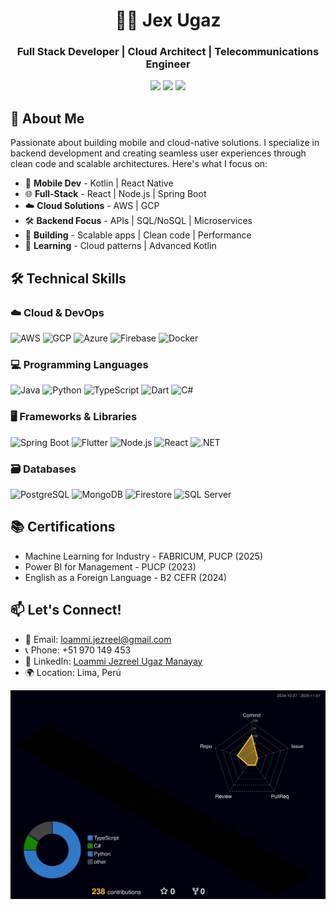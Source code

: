 <h1 align="center">🧑‍💻 Jex Ugaz</h1>
<h3 align="center">Full Stack Developer | Cloud Architect | Telecommunications Engineer</h3>

<p align="center">
  <a href="https://www.linkedin.com/in/lugazmlink/"><img src="https://img.shields.io/badge/LinkedIn-0077B5?style=for-the-badge&logo=linkedin&logoColor=white"/></a>
  <a href="mailto:loammi.jezreel@gmail.com"><img src="https://img.shields.io/badge/Gmail-D14836?style=for-the-badge&logo=gmail&logoColor=white"/></a>
  <a href="https://wa.me/51970149453"><img src="https://img.shields.io/badge/WhatsApp-25D366?style=for-the-badge&logo=whatsapp&logoColor=white"/></a>
</p>

## 🚀 About Me

Passionate about building mobile and cloud-native solutions. I specialize in backend development and creating seamless user experiences through clean code and scalable architectures. Here's what I focus on:

- 📱 **Mobile Dev** - Kotlin | React Native  
- 🌐 **Full-Stack** - React | Node.js | Spring Boot  
- ☁️ **Cloud Solutions** - AWS | GCP  
- 🛠️ **Backend Focus** - APIs | SQL/NoSQL | Microservices  
- 🚀 **Building** - Scalable apps | Clean code | Performance  
- 🌱 **Learning** - Cloud patterns | Advanced Kotlin  

## 🛠️ Technical Skills

### ☁️ Cloud & DevOps
![AWS](https://img.shields.io/badge/AWS-232F3E?style=for-the-badge&logo=amazon-aws&logoColor=white)
![GCP](https://img.shields.io/badge/Google_Cloud-4285F4?style=for-the-badge&logo=google-cloud&logoColor=white)
![Azure](https://img.shields.io/badge/Microsoft_Azure-0089D6?style=for-the-badge&logo=microsoft-azure&logoColor=white)
![Firebase](https://img.shields.io/badge/Firebase-FFCA28?style=for-the-badge&logo=firebase&logoColor=black)
![Docker](https://img.shields.io/badge/Docker-2496ED?style=for-the-badge&logo=docker&logoColor=white)

### 💻 Programming Languages
![Java](https://img.shields.io/badge/Java-ED8B00?style=for-the-badge&logo=openjdk&logoColor=white)
![Python](https://img.shields.io/badge/Python-3776AB?style=for-the-badge&logo=python&logoColor=white)
![TypeScript](https://img.shields.io/badge/TypeScript-3178C6?style=for-the-badge&logo=typescript&logoColor=white)
![Dart](https://img.shields.io/badge/Dart-0175C2?style=for-the-badge&logo=dart&logoColor=white)
![C#](https://img.shields.io/badge/C%23-239120?style=for-the-badge&logo=c-sharp&logoColor=white)

### 🖥️ Frameworks & Libraries
![Spring Boot](https://img.shields.io/badge/Spring_Boot-6DB33F?style=for-the-badge&logo=spring&logoColor=white)
![Flutter](https://img.shields.io/badge/Flutter-02569B?style=for-the-badge&logo=flutter&logoColor=white)
![Node.js](https://img.shields.io/badge/Node.js-339933?style=for-the-badge&logo=nodedotjs&logoColor=white)
![React](https://img.shields.io/badge/React-61DAFB?style=for-the-badge&logo=react&logoColor=black)
![.NET](https://img.shields.io/badge/.NET-512BD4?style=for-the-badge&logo=dotnet&logoColor=white)

### 🗃️ Databases
![PostgreSQL](https://img.shields.io/badge/PostgreSQL-4169E1?style=for-the-badge&logo=postgresql&logoColor=white)
![MongoDB](https://img.shields.io/badge/MongoDB-47A248?style=for-the-badge&logo=mongodb&logoColor=white)
![Firestore](https://img.shields.io/badge/Firestore-FFCA28?style=for-the-badge&logo=firebase&logoColor=black)
![SQL Server](https://img.shields.io/badge/SQL_Server-CC2927?style=for-the-badge&logo=microsoft-sql-server&logoColor=white)

## 📚 Certifications
- Machine Learning for Industry - FABRICUM, PUCP (2025)
- Power BI for Management - PUCP (2023)
- English as a Foreign Language - B2 CEFR (2024)

## 📫 Let's Connect!
- 📧 Email: loammi.jezreel@gmail.com
- 📞 Phone: +51 970 149 453
- 💼 LinkedIn: [Loammi Jezreel Ugaz Manayay](https://www.linkedin.com/in/lugazmlink/)
- 🌍 Location: Lima, Perú

![profile 3d contrib](profile-3d-contrib/profile-night-rainbow.svg)
